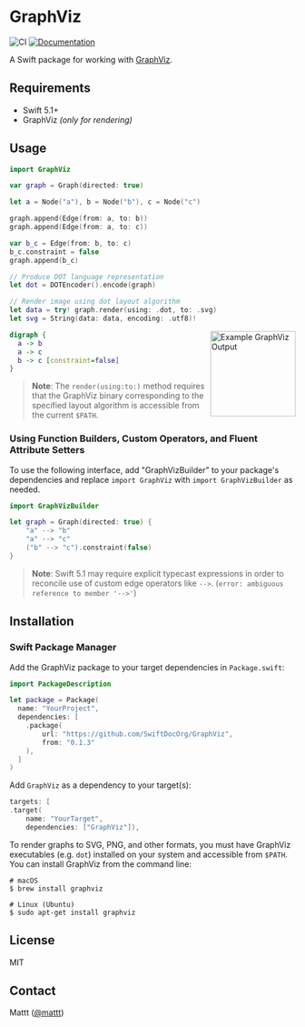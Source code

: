 # GraphViz

![CI][ci badge]
[![Documentation][documentation badge]][documentation]

A Swift package for working with [GraphViz][graphviz].

## Requirements

- Swift 5.1+
- GraphViz _(only for rendering)_

## Usage

```swift
import GraphViz

var graph = Graph(directed: true)

let a = Node("a"), b = Node("b"), c = Node("c")

graph.append(Edge(from: a, to: b))
graph.append(Edge(from: a, to: c))

var b_c = Edge(from: b, to: c)
b_c.constraint = false
graph.append(b_c)

// Produce DOT language representation
let dot = DOTEncoder().encode(graph)

// Render image using dot layout algorithm
let data = try! graph.render(using: .dot, to: .svg)
let svg = String(data: data, encoding: .utf8)!
```

<img src="https://user-images.githubusercontent.com/7659/76256368-108d1600-620d-11ea-9263-d3ca3cc68d8d.png" alt="Example GraphViz Output" width="150" align="right">

```dot
digraph {
  a -> b
  a -> c
  b -> c [constraint=false]
}
```

> **Note**:
> The `render(using:to:)` method requires that
> the GraphViz binary corresponding to the specified layout algorithm
> is accessible from the current `$PATH`.

### Using Function Builders, Custom Operators, and Fluent Attribute Setters

To use the following interface,
add "GraphVizBuilder" to your package's dependencies
and replace `import GraphViz` with `import GraphVizBuilder` as needed.

```swift
import GraphVizBuilder

let graph = Graph(directed: true) {
    "a" --> "b"
    "a" --> "c"
    ("b" --> "c").constraint(false)
}
```

> **Note**:
> Swift 5.1 may require explicit typecast expressions in order to
> reconcile use of custom edge operators like `-->`.
> (`error: ambiguous reference to member '-->'`)

## Installation

### Swift Package Manager

Add the GraphViz package to your target dependencies in `Package.swift`:

```swift
import PackageDescription

let package = Package(
  name: "YourProject",
  dependencies: [
    .package(
        url: "https://github.com/SwiftDocOrg/GraphViz",
        from: "0.1.3"
    ),
  ]
)
```

Add `GraphViz` as a dependency to your target(s):

```swift
targets: [
.target(
    name: "YourTarget",
    dependencies: ["GraphViz"]),
```

To render graphs to SVG, PNG, and other formats,
you must have GraphViz executables (e.g. `dot`) installed on your system
and accessible from `$PATH`.
You can install GraphViz from the command line:

```terminal
# macOS
$ brew install graphviz

# Linux (Ubuntu)
$ sudo apt-get install graphviz
```

## License

MIT

## Contact

Mattt ([@mattt](https://twitter.com/mattt))

[graphviz]: https://graphviz.org
[ci badge]: https://github.com/SwiftDocOrg/GraphViz/workflows/CI/badge.svg
[documentation badge]: https://github.com/SwiftDocOrg/GraphViz/workflows/Documentation/badge.svg
[documentation]: https://github.com/SwiftDocOrg/GraphViz/wiki
